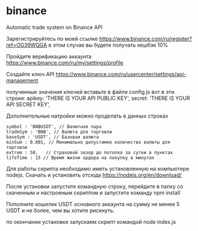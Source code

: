 # binance
Automatic trade system on Binance API

Зарегистрируйтесь по моей ссылке https://www.binance.com/ru/register?ref=OG39WQGA в этом случае вы будете получать кешбэк 10%

Пройдите верификацию аккаунта https://www.binance.com/ru/my/settings/profile

Создайте ключ API
https://www.binance.com/ru/usercenter/settings/api-management

полученные значения ключей вставьте в файле config.js вот в эти строки:
    apikey: 'THERE IS YOUR API PUBLIC KEY',
    secret: 'THERE IS YOUR API SECRET KEY',
    
Дополнительные натройки можно проделать в данных строках
    
    symbol : 'BNBUSDT', // Валютная пара
    tradeSym : 'BNB', // Валюта для торговли
    baseSym : 'USDT', // Базовая валюта
    minSum : 0.001, // Минимально допустимое количество валюты для торговли
    extrem : 50,   // Страховой зазор до потолка за сутки в пунктах
    lifeTime : 15 // Время жизни ордера на покупку в минутах
    

Для работы скрипта необходимо иметь установленную на компьютере nodejs.
Скачать и установить отсюда https://nodejs.org/en/download/

После установки запустите командную строку, перейдите в папку со скаченным и настроеным скриптом и запустите команду npm install

Пополните кошелек USDT основного аккаунта на сумму не менее 5 USDT и не более, чем вы хотите рискнуть.

по окончании установки запускаем скрипт командой node index.js

